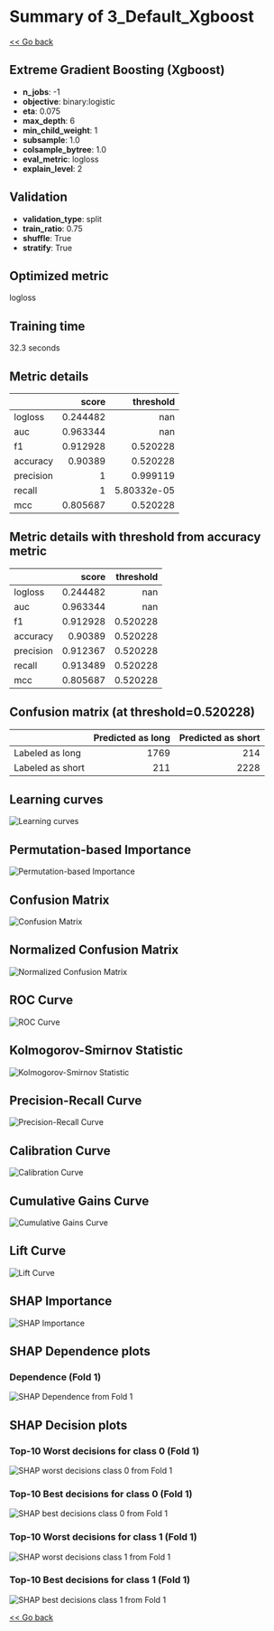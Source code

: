 # Summary of 3_Default_Xgboost

[<< Go back](../README.md)


## Extreme Gradient Boosting (Xgboost)
- **n_jobs**: -1
- **objective**: binary:logistic
- **eta**: 0.075
- **max_depth**: 6
- **min_child_weight**: 1
- **subsample**: 1.0
- **colsample_bytree**: 1.0
- **eval_metric**: logloss
- **explain_level**: 2

## Validation
 - **validation_type**: split
 - **train_ratio**: 0.75
 - **shuffle**: True
 - **stratify**: True

## Optimized metric
logloss

## Training time

32.3 seconds

## Metric details
|           |    score |     threshold |
|:----------|---------:|--------------:|
| logloss   | 0.244482 | nan           |
| auc       | 0.963344 | nan           |
| f1        | 0.912928 |   0.520228    |
| accuracy  | 0.90389  |   0.520228    |
| precision | 1        |   0.999119    |
| recall    | 1        |   5.80332e-05 |
| mcc       | 0.805687 |   0.520228    |


## Metric details with threshold from accuracy metric
|           |    score |   threshold |
|:----------|---------:|------------:|
| logloss   | 0.244482 |  nan        |
| auc       | 0.963344 |  nan        |
| f1        | 0.912928 |    0.520228 |
| accuracy  | 0.90389  |    0.520228 |
| precision | 0.912367 |    0.520228 |
| recall    | 0.913489 |    0.520228 |
| mcc       | 0.805687 |    0.520228 |


## Confusion matrix (at threshold=0.520228)
|                  |   Predicted as long |   Predicted as short |
|:-----------------|--------------------:|---------------------:|
| Labeled as long  |                1769 |                  214 |
| Labeled as short |                 211 |                 2228 |

## Learning curves
![Learning curves](learning_curves.png)

## Permutation-based Importance
![Permutation-based Importance](permutation_importance.png)
## Confusion Matrix

![Confusion Matrix](confusion_matrix.png)


## Normalized Confusion Matrix

![Normalized Confusion Matrix](confusion_matrix_normalized.png)


## ROC Curve

![ROC Curve](roc_curve.png)


## Kolmogorov-Smirnov Statistic

![Kolmogorov-Smirnov Statistic](ks_statistic.png)


## Precision-Recall Curve

![Precision-Recall Curve](precision_recall_curve.png)


## Calibration Curve

![Calibration Curve](calibration_curve_curve.png)


## Cumulative Gains Curve

![Cumulative Gains Curve](cumulative_gains_curve.png)


## Lift Curve

![Lift Curve](lift_curve.png)



## SHAP Importance
![SHAP Importance](shap_importance.png)

## SHAP Dependence plots

### Dependence (Fold 1)
![SHAP Dependence from Fold 1](learner_fold_0_shap_dependence.png)

## SHAP Decision plots

### Top-10 Worst decisions for class 0 (Fold 1)
![SHAP worst decisions class 0 from Fold 1](learner_fold_0_shap_class_0_worst_decisions.png)
### Top-10 Best decisions for class 0 (Fold 1)
![SHAP best decisions class 0 from Fold 1](learner_fold_0_shap_class_0_best_decisions.png)
### Top-10 Worst decisions for class 1 (Fold 1)
![SHAP worst decisions class 1 from Fold 1](learner_fold_0_shap_class_1_worst_decisions.png)
### Top-10 Best decisions for class 1 (Fold 1)
![SHAP best decisions class 1 from Fold 1](learner_fold_0_shap_class_1_best_decisions.png)

[<< Go back](../README.md)
